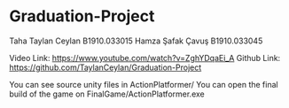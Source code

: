 # Graduation-Project

Taha Taylan Ceylan B1910.033015
Hamza Şafak Çavuş B1910.033045

Video Link: https://www.youtube.com/watch?v=ZghYDqaEi_A
Github Link: https://github.com/TaylanCeylan/Graduation-Project

You can see source unity files in ActionPlatformer/
You can open the final build of the game on FinalGame/ActionPlatformer.exe
